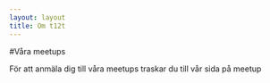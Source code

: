 ```yaml
---
layout: layout
title: Om t12t
---
```


#Våra meetups

För att anmäla dig till våra meetups traskar du till vår sida på meetup